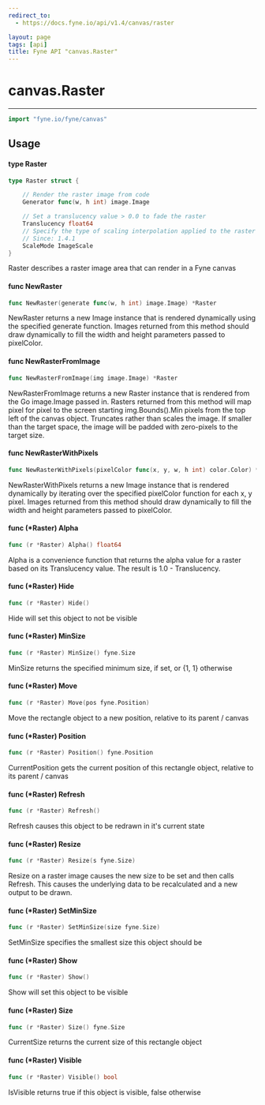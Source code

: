 ```yaml
---
redirect_to:
  - https://docs.fyne.io/api/v1.4/canvas/raster

layout: page
tags: [api]
title: Fyne API "canvas.Raster"
---
```



# canvas.Raster
---
```go
import "fyne.io/fyne/canvas"
```

## Usage

#### type Raster

```go
type Raster struct {

	// Render the raster image from code
	Generator func(w, h int) image.Image

	// Set a translucency value > 0.0 to fade the raster
	Translucency float64
	// Specify the type of scaling interpolation applied to the raster if it is not full-size
	// Since: 1.4.1
	ScaleMode ImageScale
}
```

Raster describes a raster image area that can render in a Fyne canvas

#### func  NewRaster

```go
func NewRaster(generate func(w, h int) image.Image) *Raster
```
NewRaster returns a new Image instance that is rendered dynamically using the specified generate function. Images returned from this method should draw dynamically to fill the width and height parameters passed to pixelColor.

#### func  NewRasterFromImage

```go
func NewRasterFromImage(img image.Image) *Raster
```
NewRasterFromImage returns a new Raster instance that is rendered from the Go image.Image passed in. Rasters returned from this method will map pixel for pixel to the screen starting img.Bounds().Min pixels from the top left of the canvas object. Truncates rather than scales the image. If smaller than the target space, the image will be padded with zero-pixels to the target size.

#### func  NewRasterWithPixels

```go
func NewRasterWithPixels(pixelColor func(x, y, w, h int) color.Color) *Raster
```
NewRasterWithPixels returns a new Image instance that is rendered dynamically by iterating over the specified pixelColor function for each x, y pixel. Images returned from this method should draw dynamically to fill the width and height parameters passed to pixelColor.

#### func (*Raster) Alpha

```go
func (r *Raster) Alpha() float64
```
Alpha is a convenience function that returns the alpha value for a raster based on its Translucency value. The result is 1.0 - Translucency.

#### func (*Raster) Hide

```go
func (r *Raster) Hide()
```
Hide will set this object to not be visible

#### func (*Raster) MinSize

```go
func (r *Raster) MinSize() fyne.Size
```
MinSize returns the specified minimum size, if set, or {1, 1} otherwise

#### func (*Raster) Move

```go
func (r *Raster) Move(pos fyne.Position)
```
Move the rectangle object to a new position, relative to its parent / canvas

#### func (*Raster) Position

```go
func (r *Raster) Position() fyne.Position
```
CurrentPosition gets the current position of this rectangle object, relative to its parent / canvas

#### func (*Raster) Refresh

```go
func (r *Raster) Refresh()
```
Refresh causes this object to be redrawn in it's current state

#### func (*Raster) Resize

```go
func (r *Raster) Resize(s fyne.Size)
```
Resize on a raster image causes the new size to be set and then calls Refresh. This causes the underlying data to be recalculated and a new output to be drawn.

#### func (*Raster) SetMinSize

```go
func (r *Raster) SetMinSize(size fyne.Size)
```
SetMinSize specifies the smallest size this object should be

#### func (*Raster) Show

```go
func (r *Raster) Show()
```
Show will set this object to be visible

#### func (*Raster) Size

```go
func (r *Raster) Size() fyne.Size
```
CurrentSize returns the current size of this rectangle object

#### func (*Raster) Visible

```go
func (r *Raster) Visible() bool
```
IsVisible returns true if this object is visible, false otherwise
